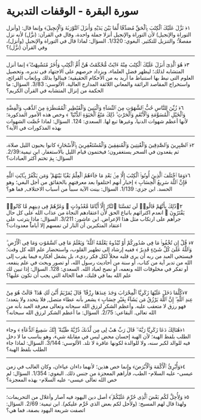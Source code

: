 # سورة البقرة - الوقفات التدبرية


١﴿ نَزَّلَ عَلَيْكَ ٱلْكِتَٰبَ بِٱلْحَقِّ مُصَدِّقًا لِّمَا بَيْنَ يَدَيْهِ وَأَنزَلَ ٱلتَّوْرَىٰةَ وَٱلْإِنجِيلَ﴾
وإنما قال: (وأنزل التوراة والإنجيل) لأن التوراة والإنجيل أنزلا جملة واحدة، وقال في القرآن: (نزَّل) لأنه نزل مفصلاً؛ والتنزيل للتكثير. البغوي: 1/320.
السؤال: لماذا قال في التوراة والإنجيل (وأنزل)، وفي القرآن (نزَّل)؟

---

٣﴿ هُوَ ٱلَّذِىٓ أَنزَلَ عَلَيْكَ ٱلْكِتَٰبَ مِنْهُ ءَايَٰتٌ مُّحْكَمَٰتٌ هُنَّ أُمُّ ٱلْكِتَٰبِ وَأُخَرُ مُتَشَٰبِهَٰتٌ ۖ﴾
إنما أنزل المتشابه لذلك؛ ليظهر فضل العلماء، ويزداد حرصهم على الاجتهاد فى تدبره، وتحصيل العلوم التى نيط بها استنباط ما أريد به من الأحكام الحقيقية؛ فينالوا بذلك وبإتعاب القرائح، واستخراج المقاصد الرائقة والمعاني اللائقة المدارج العالية. الألوسي: 3/83.
السؤال: ما الحكمة من إنزال المتشابه في القرآن الكريم؟

---

٦﴿ زُيِّنَ لِلنَّاسِ حُبُّ ٱلشَّهَوَٰتِ مِنَ ٱلنِّسَآءِ وَٱلْبَنِينَ وَٱلْقَنَٰطِيرِ ٱلْمُقَنطَرَةِ مِنَ ٱلذَّهَبِ وَٱلْفِضَّةِ وَٱلْخَيْلِ ٱلْمُسَوَّمَةِ وَٱلْأَنْعَٰمِ وَٱلْحَرْثِ ۗ ذَٰلِكَ مَتَٰعُ ٱلْحَيَوٰةِ ٱلدُّنْيَا ۖ ﴾
وخص هذه الأمور المذكورة؛ لأنها أعظم شهوات الدنيا، وغيرها تبع لها. السعدي: 124.
السؤال: لماذا خُصَّت الشهوات بهذه المذكورات في الآية؟

---

٢﴿ ٱلصَّٰبِرِينَ وَٱلصَّٰدِقِينَ وَٱلْقَٰنِتِينَ وَٱلْمُنفِقِينَ وَٱلْمُسْتَغْفِرِينَ بِٱلْأَسْحَارِ﴾
كانوا يحيون الليل صلاة، ثم يقعدون في السحر يستغفرون؛ فيختمون قيام الليل بالاستغفار. ابن تيمية:2/39.
السؤال: بِمَ تختم أكثر العبادات؟

---

٦﴿وَمَا ٱخْتَلَفَ ٱلَّذِينَ أُوتُوا۟ ٱلْكِتَٰبَ إِلَّا مِنۢ بَعْدِ مَا جَآءَهُمُ ٱلْعِلْمُ بَغْيًۢا بَيْنَهُمْ ۗ وَمَن يَكْفُرْ بِـَٔايَٰتِ ٱللَّهِ فَإِنَّ ٱللَّهَ سَرِيعُ ٱلْحِسَابِ ﴾
إخبار أنهم اختلفوا بعد معرفتهم بالحقائق من أجل البغي؛ وهو الحسد. ابن جزي: 1/139.
السؤال: بينت الآية سبباً من أسباب الاختلاف, فما هو؟

---

٢﴿ذَٰلِكَ بِأَنَّهُمْ قَالُوا۟ لَن تَمَسَّنَا ٱلنَّارُ إِلَّآ أَيَّامًا مَّعْدُودَٰتٍ ۖ وَغَرَّهُمْ فِى دِينِهِم مَّا كَانُوا۟ يَفْتَرُونَ ﴾
انعدم اكتراثهم باتباع الحق لأن اعتقادهم النجاة من عذاب الله على كل حال جرأهم على ارتكاب مثل هذا الإعراض. ابن عاشور: 3/211.
السؤال: ماذا يترتب على اعتقاد المتكبرين أن النار لن تمسهم إلا أياماًً معدودات؟

---

٧﴿ قُلْ إِن تُخْفُوا۟ مَا فِى صُدُورِكُمْ أَوْ تُبْدُوهُ يَعْلَمْهُ ٱللَّهُ ۗ وَيَعْلَمُ مَا فِى ٱلسَّمَٰوَٰتِ وَمَا فِى ٱلْأَرْضِ ۗ وَٱللَّهُ عَلَىٰ كُلِّ شَىْءٍ قَدِيرٌ ﴾
ففيه إرشاد إلى تطهير القلوب، واستحضار علم الله كل وقت؛ فيستحي العبد من ربه أن يرى قلبه محلاً لكل فكر رديء، بل يشغل أفكاره فيما يقرب إلى الله من تدبر آية من كتاب، أو سنة من أحاديث رسول الله، أو تصور وبحث في علم ينفعه، أو تفكر في مخلوقات الله ونعمه، أو نصح لعباد الله. السعدي: 128.
السؤال: إذا تبين لك علم الله بما في قلبك، فما الحالة التي يجب أن تكون عليها؟

---

٧﴿كُلَّمَا دَخَلَ عَلَيْهَا زَكَرِيَّا ٱلْمِحْرَابَ وَجَدَ عِندَهَا رِزْقًا ۖ قَالَ يَٰمَرْيَمُ أَنَّىٰ لَكِ هَٰذَا ۖ قَالَتْ هُوَ مِنْ عِندِ ٱللَّهِ ۖ إِنَّ ٱللَّهَ يَرْزُقُ مَن يَشَآءُ بِغَيْرِ حِسَابٍ ﴾
يشعر بأنه عطاء متصل, فلا يتحدد ولا يتعدد؛ فهو رزق لا متعقب عليه. وأعظم الشكر لرزق الله سبحانه وتعالى معرفة العبد بأنه من الله تعالى. البقاعي: 2/75.
السؤال: ما أعظم الشكر لرزق الله سبحانه؟

---

١﴿هُنَالِكَ دَعَا زَكَرِيَّا رَبَّهُۥ ۖ قَالَ رَبِّ هَبْ لِى مِن لَّدُنكَ ذُرِّيَّةً طَيِّبَةً ۖ إِنَّكَ سَمِيعُ ٱلدُّعَآءِ ﴾
وجاء الطلب بلفظ الهبة؛ لأن الهبة إحسان محض ليس في مقابلة شيء، وهو يناسب ما لا دخل فيه للوالد لكبر سنه، ولا للوالدة لكونها عاقرة لا تلد. الألوسي: 3/144.
السؤال: لماذا جاء الطلب بلفظ الهبة؟

---

٤﴿وَأُبْرِئُ ٱلْأَكْمَهَ وَٱلْأَبْرَصَ﴾
وإنما خص هذين؛ لأنهما داءان عياءان، وكان الغالب في زمن عيسى- عليه السلام- الطب، فأراهم المعجزة من جنس ذلك. البغوي: 1/354.
السؤال: لم خص الله تعالى عيسى- عليه السلام- بهذه المعجزة؟


---

٥﴿ وَلِأُحِلَّ لَكُم بَعْضَ ٱلَّذِى حُرِّمَ عَلَيْكُمْ ۚ﴾
أصل دين اليهود فيه آصار وأغلال من التحريمات؛ ولهذا قال لهم المسيح: (ولأحل لكم بعض الذي حُرِّم عليكم). ابن تيمية: 2/69.
السؤال: اتصفت شريعة اليهود بصفة، فما هي؟

